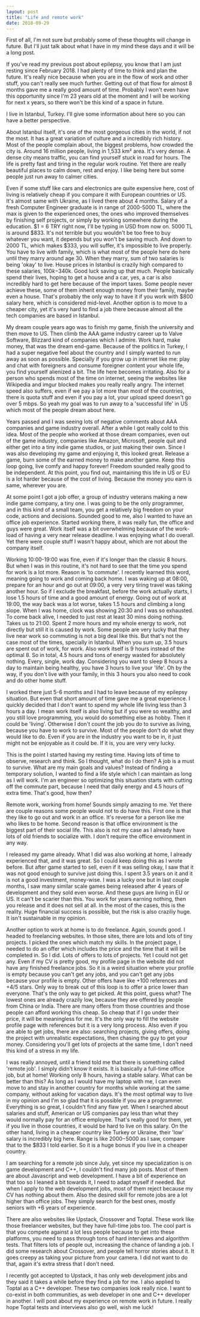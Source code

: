 ```yaml
---
layout: post
title: "Life and remote work"
date: 2018-09-29
---
```


First of all, I'm not sure but probably some of these thoughts will change in future. But I'll just talk about what I have in my mind these days and it will be a long post.

If you've read my previous post about epilepsy, you know that I am just resting since February 2018. I had plenty of time to think and plan the future. It's really nice because when you are in the flow of work and other stuff, you can't really see much further. Getting out of that flow for almost 8 months gave me a really good amount of time. Probably I won't even have this opportunity since I'm 23 years old at the moment and I will be working for next x years, so there won't be this kind of a space in future.

I live in Istanbul, Turkey. I'll give some information about here so you can have a better perspective. 

About Istanbul itself, it's one of the most gorgeous cities in the world, if not the most. It has a great variation of culture and a incredibly rich history. Most of the people complain about, the biggest problems, how crowded the city is. Around 16 million people, living in 1,533 km² area. It's very dense. A dense city means traffic, you can find yourself stuck in road for hours. The life is pretty fast and tiring in the regular work routine. Yet there are really beautiful places to calm down, rest and enjoy. I like being here but some people just run away to calmer cities.

Even if some stuff like cars and electronics are quite expensive here, cost of living is relatively cheap if you compare it with European countries or US. It's almost same with Ukraine, as I lived there about 4 months. Salary of a fresh Computer Engineer graduate is in range of 2000-5000 TL, where the max is given to the experienced ones, the ones who improved themselves by finishing self projects, or simply by working somewhere during the education. $1 = 6 TRY right now, I'll be typing in USD from now on. 5000 TL is around $833. It's not terrible but you wouldn't be too free to buy whatever you want, it depends but you won't be saving much. And down to 2000 TL, which makes $333, you will suffer, it's impossible to live properly. You have to live with family, which is what most of the people here do here until they marry around age 30. When they marry, sum of two salaries is being 'okay' to live. House prices in Istanbul is crazily high compared to these salaries, $100k-$340k. Good luck saving up that much. People basically spend their lives, hoping to get a house and a car, yes, a car is also incredibly hard to get here because of the import taxes. Some people never achieve these, some of them inherit enough money from their family, maybe even a house. That's probably the only way to have it if you work with $800 salary here, which is considered mid-level. Another option is to move to a cheaper city, yet it's very hard to find a job there because almost all the tech companies are based in Istanbul.

My dream couple years ago was to finish my game, finish the university and then move to US. Then climb the AAA game industry career up to Valve Software, Blizzard kind of companies which I admire. Work hard, make money, that was the dream end-game. Because of the politics in Turkey, I had a super negative feel about the country and I simply wanted to run away as soon as possible. Specially if you grow up in internet like me: play and chat with foreigners and consume foreigner content your whole life, you find yourself alienized a bit. The life here becomes irritating. Also for a person who spends most of the time on internet, seeing the websites like Wikipedia and imgur blocked makes you really really angry. The internet speed also suffers, even if we pay a lot more than most of the countries, there is quota stuff and even if you pay a lot, your upload speed doesn't go over 5 mbps. So yeah my goal was to run away to a 'successful life' in US which most of the people dream about here.

Years passed and I was seeing lots of negative comments about AAA companies and game industry overall. After a while I got really cold to this idea. Most of the people who worked at those dream companies, even out of the game industry, companies like Amazon, Microsoft, people quit and either get into a tiny indie game studios, or just making their own. Since I was also developing my game and enjoying it, this looked great. Release a game, burn some of the earned money to make another game. Keep this loop going, live comfy and happy forever! Freedom sounded really good to be independent. At this point, you find out, maintaining this life in US or EU is a lot harder because of the cost of living. Because the money you earn is same, wherever you are. 

At some point I got a job offer, a group of industry veterans making a new indie game company, a tiny one. I was going to be the only programmer, and in this kind of a small team, you get a relatively big freedom on your code, actions and decisions. Sounded good to me, also I wanted to have an office job experience. Started working there, it was really fun, the office and guys were great. Work itself was a bit overwhelming because of the work-load of having a very near release deadline. I was enjoying what I do overall. Yet there were couple stuff I wasn't happy about, which are not about the company itself. 

Working 10:00-19:00 was fine, even if it's longer than the classic 8 hours. But when I was in this routine, it's not hard to see that the time you spend for work is a lot more. Reason is 'to commute'. I recently learned this word, meaning going to work and coming back home. I was waking up at 08:00, prepare for an hour and go out at 09:00, a very very tiring travel was taking another hour. So if I exclude the breakfast, before the work actually starts, I lose 1.5 hours of time and a good amount of energy. Going out of work at 19:00, the way back was a lot worse, takes 1.5 hours and climbing a long slope. When I was home, clock was showing 20:30 and I was so exhausted. To come back alive, I needed to just rest at least 30 mins doing nothing. Takes us to 21:00. Spent 2 more hours and my whole energy to work, not directly but still it is caused by work. Some people are very lucky that they live near work so commuting is not a big deal like this. But that's not the case most of the times, specially in Istanbul. When you sum up, 3.5 hours are spent out of work, for work. Also work itself is 9 hours instead of the optimal 8. So in total, 4.5 hours and tons of energy wasted for absolutely nothing. Every, single, work day. Considering you want to sleep 8 hours a day to maintain being healthy, you have 3 hours to live your 'life'. Oh by the way, if you don't live with your family, in this 3 hours you also need to cook and do other home stuff.

I worked there just 5-6 months and I had to leave because of my epilepsy situation. But even that short amount of time gave me a great experience. I quickly decided that I don't want to spend my whole life living less than 3 hours a day. I mean work itself is also living but if you were so wealthy, and you still love programming, you would do something else as hobby. Then it could be 'living'. Otherwise I don't count the job you do to survive as living, because you have to work to survive. Most of the people don't do what they would like to do. Even if you are in the industry you want to be in, it just might not be enjoyable as it could be. If it is, you are very very lucky.

This is the point I started having my resting time. Having lots of time to observe, research and think. So I thought, what do I do then? A job is a must to survive. What are my main goals and values? Instead of finding a temporary solution, I wanted to find a life style which I can maintain as long as I will work. I'm an engineer so optimizing this situation starts with cutting off the commute part, because I need that daily energy and 4.5 hours of extra time. That's good, how then? 

Remote work, working from home! Sounds simply amazing to me. Yet there are couple reasons some people would not to do have this. First one is that they like to go out and work in an office. It's reverse for a person like me who likes to be home. Second reason is that office environment is the biggest part of their social life. This also is not my case as I already have lots of old friends to socialize with. I don't require the office environment in any way. 

I released my game already. What I did was also working at home, I already experienced that, and it was great. So I could keep doing this as I wrote before. But after game started to sell, even if it was selling okay, I saw that it was not good enough to survive just doing this. I spent 3.5 years on it and it is not a good investment, money-wise. I was a lucky one but in last couple months, I saw many similar scale games being released after 4 years of development and they sold even worse. And these guys are living in EU or US. It can't be scarier than this. You work for years earning nothing, then you release and it does not sell at all. In the most of the cases, this is the reality. Huge financial success is possible, but the risk is also craziliy huge. It isn't sustainable in my opinion.

Another option to work at home is to do freelance. Again, sounds good. I headed to freelancing websites. In those sites, there are lots and lots of tiny projects. I picked the ones which match my skills. In the project page, I needed to do an offer which includes the price and the time that it will be completed in. So I did. Lots of offers to lots of projects. Yet I could not get any. Even if my CV is pretty good, my profile page in the website did not have any finished freelance jobs. So it is a weird situation where your profile is empty because you can't get any jobs, and you can't get any jobs because your profile is empty. Other offers have like +100 references and +4/5 stars. Only way to break out of this loop is to offer a price lower than everyone. That's the only way to get picked. At this point, guess what? The lowest ones are already crazily low, because they are offered by people from China or India. There are many offers from those countries and those people can afford working this cheap. So cheap that if I go under their price, it will be meaningless for me. It's the only way to fill the website profile page with references but it is a very long process. Also even if you are able to get jobs, there are also: searching projects, giving offers, doing the project with unrealistic expectations, then chasing the guy to get your money. Considering you'll get lots of projects at the same time, I don't need this kind of a stress in my life. 

I was really annoyed, until a friend told me that there is something called 'remote job'. I simply didn't know it exists. It is basically a full-time office job, but at home! Working only 8 hours, having a stable salary. What can be better than this? As long as I would have my laptop with me, I can even move to  and stay in another country for months while working at the same company, without asking for vacation days. It's the most optimal way to live in my opinion and I'm so glad that it is possible if you are a programmer. Everything is so great, I couldn't find any flaw yet. When I searched about salaries and stuff, American or US companies pay less than what they would normally pay for an office employee. That's really good for them, yet if you live in those countries, it would be hard to live on this salary. On the other hand, living in a cheaper country like Turkey or Ukraine, their 'low' salary is incredibly big here. Range is like $2000-$5000 as I saw, compare that to the $833 I told earlier. So it is a huge bonus if you live in a cheaper country. 

I am searching for a remote job since July, yet since my specialization is on game development and C++, I couldn't find many job posts. Most of them are about Javascript and web development. I have a bit of experience on that too so I leaned a bit towards it, I need to adapt myself if needed. But when I apply to the web development jobs, most of them reject because my CV has nothing about them. Also the desired skill for remote jobs are a lot higher than office jobs. They simply search for the best ones, mostly seniors with +6 years of experience.

There are also websites like Upstack, Crossover and Toptal. These work like those freelancer websites, but they have full-time jobs too. The cool part is that you compete against a lot less people because to get into these platforms, you need to pass through tons of hard interviews and algorithm tests. That filters lots of people out, increasing the chance of landing a job. I did some research about Crossover, and people tell horror stories about it. It goes creepy as taking your picture from your camera. I did not want to do that, again it's extra stress that I don't need.  

I recently got accepted to Upstack, it has only web development jobs and they said it takes a while before they find a job for me. I also applied to Toptal as a C++ developer. These two companies look really nice. I want to co-exist in both communities, as web developer in one and C++ developer in another. I will post about my experience on remote work in future. I really hope Toptal tests and interviews also go well, wish me luck! 
